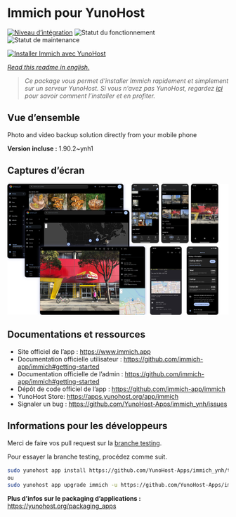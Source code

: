 <!--
N.B.: This README was automatically generated by https://github.com/YunoHost/apps/tree/master/tools/README-generator
It shall NOT be edited by hand.
-->

# Immich pour YunoHost

[![Niveau d’intégration](https://dash.yunohost.org/integration/immich.svg)](https://dash.yunohost.org/appci/app/immich) ![Statut du fonctionnement](https://ci-apps.yunohost.org/ci/badges/immich.status.svg) ![Statut de maintenance](https://ci-apps.yunohost.org/ci/badges/immich.maintain.svg)

[![Installer Immich avec YunoHost](https://install-app.yunohost.org/install-with-yunohost.svg)](https://install-app.yunohost.org/?app=immich)

*[Read this readme in english.](./README.md)*

> *Ce package vous permet d’installer Immich rapidement et simplement sur un serveur YunoHost.
Si vous n’avez pas YunoHost, regardez [ici](https://yunohost.org/#/install) pour savoir comment l’installer et en profiter.*

## Vue d’ensemble

Photo and video backup solution directly from your mobile phone

**Version incluse :** 1.90.2~ynh1

## Captures d’écran

![Capture d’écran de Immich](./doc/screenshots/immich-screenshots.png)

## Documentations et ressources

* Site officiel de l’app : <https://www.immich.app>
* Documentation officielle utilisateur : <https://github.com/immich-app/immich#getting-started>
* Documentation officielle de l’admin : <https://github.com/immich-app/immich#getting-started>
* Dépôt de code officiel de l’app : <https://github.com/immich-app/immich>
* YunoHost Store: <https://apps.yunohost.org/app/immich>
* Signaler un bug : <https://github.com/YunoHost-Apps/immich_ynh/issues>

## Informations pour les développeurs

Merci de faire vos pull request sur la [branche testing](https://github.com/YunoHost-Apps/immich_ynh/tree/testing).

Pour essayer la branche testing, procédez comme suit.

``` bash
sudo yunohost app install https://github.com/YunoHost-Apps/immich_ynh/tree/testing --debug
ou
sudo yunohost app upgrade immich -u https://github.com/YunoHost-Apps/immich_ynh/tree/testing --debug
```

**Plus d’infos sur le packaging d’applications :** <https://yunohost.org/packaging_apps>